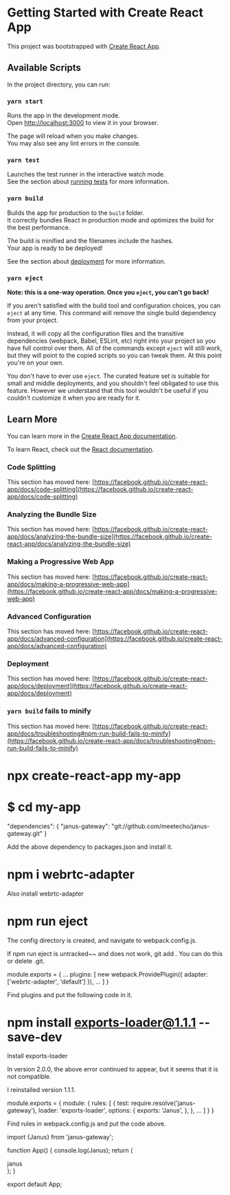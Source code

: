 # Getting Started with Create React App

This project was bootstrapped with [Create React App](https://github.com/facebook/create-react-app).

## Available Scripts

In the project directory, you can run:

### `yarn start`

Runs the app in the development mode.\
Open [http://localhost:3000](http://localhost:3000) to view it in your browser.

The page will reload when you make changes.\
You may also see any lint errors in the console.

### `yarn test`

Launches the test runner in the interactive watch mode.\
See the section about [running tests](https://facebook.github.io/create-react-app/docs/running-tests) for more information.

### `yarn build`

Builds the app for production to the `build` folder.\
It correctly bundles React in production mode and optimizes the build for the best performance.

The build is minified and the filenames include the hashes.\
Your app is ready to be deployed!

See the section about [deployment](https://facebook.github.io/create-react-app/docs/deployment) for more information.

### `yarn eject`

**Note: this is a one-way operation. Once you `eject`, you can't go back!**

If you aren't satisfied with the build tool and configuration choices, you can `eject` at any time. This command will remove the single build dependency from your project.

Instead, it will copy all the configuration files and the transitive dependencies (webpack, Babel, ESLint, etc) right into your project so you have full control over them. All of the commands except `eject` will still work, but they will point to the copied scripts so you can tweak them. At this point you're on your own.

You don't have to ever use `eject`. The curated feature set is suitable for small and middle deployments, and you shouldn't feel obligated to use this feature. However we understand that this tool wouldn't be useful if you couldn't customize it when you are ready for it.

## Learn More

You can learn more in the [Create React App documentation](https://facebook.github.io/create-react-app/docs/getting-started).

To learn React, check out the [React documentation](https://reactjs.org/).

### Code Splitting

This section has moved here: [https://facebook.github.io/create-react-app/docs/code-splitting](https://facebook.github.io/create-react-app/docs/code-splitting)

### Analyzing the Bundle Size

This section has moved here: [https://facebook.github.io/create-react-app/docs/analyzing-the-bundle-size](https://facebook.github.io/create-react-app/docs/analyzing-the-bundle-size)

### Making a Progressive Web App

This section has moved here: [https://facebook.github.io/create-react-app/docs/making-a-progressive-web-app](https://facebook.github.io/create-react-app/docs/making-a-progressive-web-app)

### Advanced Configuration

This section has moved here: [https://facebook.github.io/create-react-app/docs/advanced-configuration](https://facebook.github.io/create-react-app/docs/advanced-configuration)

### Deployment

This section has moved here: [https://facebook.github.io/create-react-app/docs/deployment](https://facebook.github.io/create-react-app/docs/deployment)

### `yarn build` fails to minify

This section has moved here: [https://facebook.github.io/create-react-app/docs/troubleshooting#npm-run-build-fails-to-minify](https://facebook.github.io/create-react-app/docs/troubleshooting#npm-run-build-fails-to-minify)


# npx create-react-app my-app
# $ cd my-app


"dependencies": {
  "janus-gateway": "git://github.com/meetecho/janus-gateway.git"
}

Add the above dependency to packages.json and install it.

# npm i webrtc-adapter

Also install webrtc-adapter

# npm run eject

The config directory is created, and navigate to webpack.config.js.

If npm run eject is untracked~~ and does not work, git add . You can do this or delete .git.

module.exports = {
  ...
  plugins: [
    new webpack.ProvidePlugin({ adapter: ['webrtc-adapter', 'default'] }),
    ...
  ]
}

Find plugins and put the following code in it.

# npm install exports-loader@1.1.1 --save-dev

Install exports-loader

In version 2.0.0, the above error continued to appear, but it seems that it is not compatible.

I reinstalled version 1.1.1.

module.exports = {
  module: {
    rules: [
      {
        test: require.resolve('janus-gateway'),
        loader: 'exports-loader',
         options: {
           exports: 'Janus',
         },
      },
      ...
    ]
  }
}

Find rules in webpack.config.js and put the code above.

import {Janus} from 'janus-gateway';

function App() {
  console.log(Janus);
  return (
    <div>
         janus
    </div>
  );
}

export default App;




